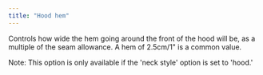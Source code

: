 ```yaml
---
title: "Hood hem"
---
```


Controls how wide the hem going around the front of the hood will be, as a multiple of the seam allowance. A hem of 2.5cm/1" is a common value.

Note: This option is only available if the 'neck style' option is set to 'hood.'
